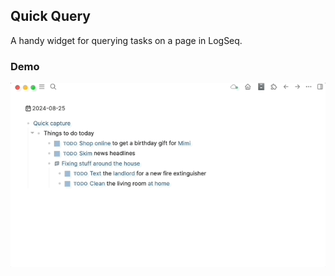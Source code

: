## Quick Query

A handy widget for querying tasks on a page in LogSeq.

### Demo

![demo](./demo.gif)
